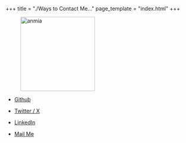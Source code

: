 +++
title = "./Ways to Contact Me..."
page_template = "index.html"
+++

<figure>
<img src="/tenor.gif" alt="anmia" width="200px" height="200px"/>
</figure>

- [ Github ](https://github.com/adityadeshlahre)

- [ Twitter / X ](https://twitter.com/adityadeshlahre)

- [ LinkedIn ](https://linkedin.com/in/adityadeshlahre)

- [ Mail Me ](mailto:wymaditya@gmail.com)

